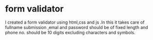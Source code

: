 # form validator
I created a form validator using html,css and js .In this it takes care of fullname submission ,emal and password should be of fixed length and phone no. should be 10 digits excluding characters and symbols.
